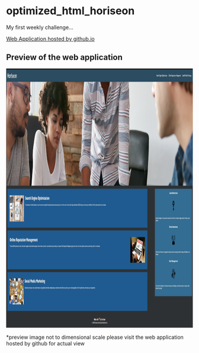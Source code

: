 # optimized_html_horiseon
My first weekly challenge...

<a href="https://iamwillrost.github.io/optimized_html_horiseon"> Web Application hosted by github.io </a>

<h2> Preview of the web application </h2>
<img src= "/Develop/assets/images/Application Screenshot.png" height="700" width="1000" alt="screenshot of the web application"/>
<p> *preview image not to dimensional scale please visit the web application hosted by github for actual view </p>


